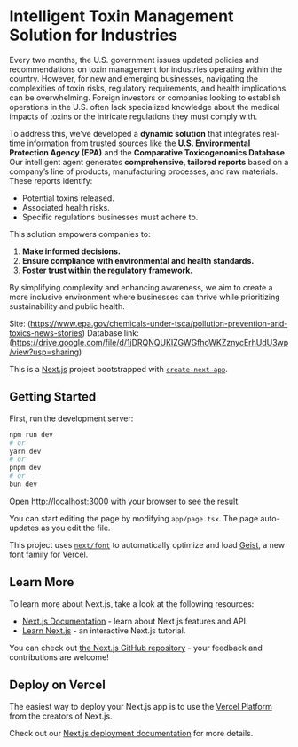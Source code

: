 # Intelligent Toxin Management Solution for Industries

Every two months, the U.S. government issues updated policies and recommendations on toxin management for industries operating within the country. However, for new and emerging businesses, navigating the complexities of toxin risks, regulatory requirements, and health implications can be overwhelming. Foreign investors or companies looking to establish operations in the U.S. often lack specialized knowledge about the medical impacts of toxins or the intricate regulations they must comply with.

To address this, we’ve developed a **dynamic solution** that integrates real-time information from trusted sources like the **U.S. Environmental Protection Agency (EPA)** and the **Comparative Toxicogenomics Database**. Our intelligent agent generates **comprehensive, tailored reports** based on a company’s line of products, manufacturing processes, and raw materials. These reports identify:

- Potential toxins released.
- Associated health risks.
- Specific regulations businesses must adhere to.

This solution empowers companies to:

1. **Make informed decisions.**
2. **Ensure compliance with environmental and health standards.**
3. **Foster trust within the regulatory framework.**

By simplifying complexity and enhancing awareness, we aim to create a more inclusive environment where businesses can thrive while prioritizing sustainability and public health.

Site: (https://www.epa.gov/chemicals-under-tsca/pollution-prevention-and-toxics-news-stories)
Database link: (https://drive.google.com/file/d/1jDRQNQUKIZGWGfhoWKZznycErhUdU3wp/view?usp=sharing)



This is a [Next.js](https://nextjs.org) project bootstrapped with [`create-next-app`](https://nextjs.org/docs/app/api-reference/cli/create-next-app).

## Getting Started

First, run the development server:

```bash
npm run dev
# or
yarn dev
# or
pnpm dev
# or
bun dev
```

Open [http://localhost:3000](http://localhost:3000) with your browser to see the result.

You can start editing the page by modifying `app/page.tsx`. The page auto-updates as you edit the file.

This project uses [`next/font`](https://nextjs.org/docs/app/building-your-application/optimizing/fonts) to automatically optimize and load [Geist](https://vercel.com/font), a new font family for Vercel.

## Learn More

To learn more about Next.js, take a look at the following resources:

- [Next.js Documentation](https://nextjs.org/docs) - learn about Next.js features and API.
- [Learn Next.js](https://nextjs.org/learn) - an interactive Next.js tutorial.

You can check out [the Next.js GitHub repository](https://github.com/vercel/next.js) - your feedback and contributions are welcome!

## Deploy on Vercel

The easiest way to deploy your Next.js app is to use the [Vercel Platform](https://vercel.com/new?utm_medium=default-template&filter=next.js&utm_source=create-next-app&utm_campaign=create-next-app-readme) from the creators of Next.js.

Check out our [Next.js deployment documentation](https://nextjs.org/docs/app/building-your-application/deploying) for more details.
